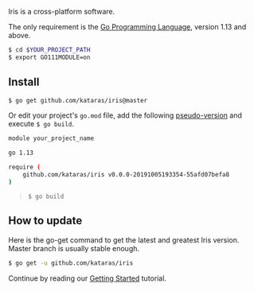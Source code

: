 Iris is a cross-platform software.

The only requirement is the [Go Programming Language](https://golang.org/dl/), version 1.13 and above.

```sh
$ cd $YOUR_PROJECT_PATH
$ export GO111MODULE=on
```

## Install

```sh
$ go get github.com/kataras/iris@master
```

Or edit your project's `go.mod` file, add the following [pseudo-version](https://golang.org/cmd/go/#hdr-Pseudo_versions) and execute `$ go build`.

```sh
module your_project_name

go 1.13

require (
    github.com/kataras/iris v0.0.0-20191005193354-55afd07befa8
)
```

> `$ go build`

## How to update

Here is the go-get command to get the latest and greatest Iris version. Master branch is usually stable enough.

```bash
$ go get -u github.com/kataras/iris
```

Continue by reading our [Getting Started](getting-started.md) tutorial.
